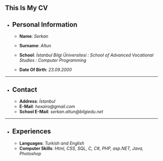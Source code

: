 ## This Is My CV
 * ## Personal Information
   * **Name**: _Serkan_
   * **Surname**: _Altun_
   * **School**: _İstanbul Bilgi Üniversitesi : School of Advanced Vocational Studies : Computer Programming_
   
   * **Date Of Birth**: _23.09.2000_
---
* ## Contact
  * **Address**: _İstanbul_
  * **E-Mail**: _hexairo@gmail.com_
  * **School E-Mail**: _serkan.altun@bilgiedu.net_
---
* ## Experiences
  * **Languages**: _Turkish and English_
  * **Computer Skills**: _Html, CSS, SQL, C, C#, PHP, asp.NET, Java, Photoshop_
